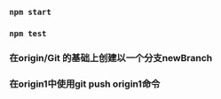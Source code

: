 ### `npm start`

### `npm test`

### 在origin/Git 的基础上创建以一个分支newBranch

### 在origin1中使用git push origin1命令


